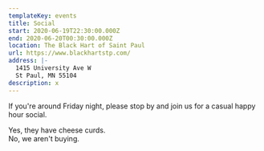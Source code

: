 ```yaml
---
templateKey: events
title: Social
start: 2020-06-19T22:30:00.000Z
end: 2020-06-20T00:30:00.000Z
location: The Black Hart of Saint Paul
url: https://www.blackhartstp.com/
address: |-
  1415 University Ave W
  St Paul, MN 55104
description: x
---
```

If you're around Friday night, please stop by and join us for a casual happy hour social.

Yes, they have cheese curds.\
No, we aren't buying.
